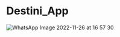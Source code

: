 # Destini_App
![WhatsApp Image 2022-11-26 at 16 57 30](https://user-images.githubusercontent.com/114560266/204086391-8f13cc1d-06a2-410a-b7c4-516a618fb646.jpg)
